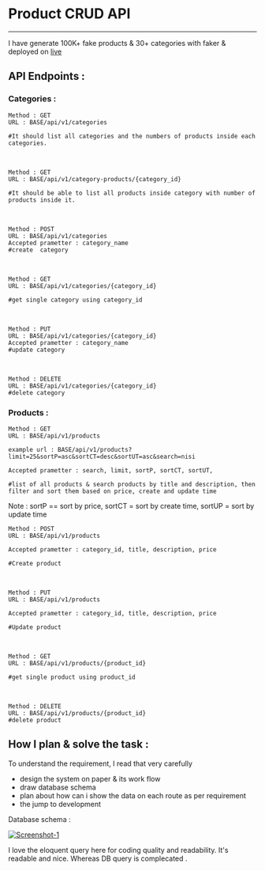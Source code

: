 # Product CRUD API 
------
I have generate 100K+ fake products & 30+ categories with faker & deployed on [live](https://product-api.abdullahme.com/api/v1/products)

## API Endpoints :

### Categories : 

    Method : GET
    URL : BASE/api/v1/categories
    
    #It should list all categories and the numbers of products inside each categories. 
<br>

    Method : GET
    URL : BASE/api/v1/category-products/{category_id}
    
    #It should be able to list all products inside category with number of products inside it.
<br>
    
    Method : POST
    URL : BASE/api/v1/categories
    Accepted prametter : category_name
    #create  category
<br>
    
    Method : GET
    URL : BASE/api/v1/categories/{category_id} 

    #get single category using category_id
<br>
    
    Method : PUT
    URL : BASE/api/v1/categories/{category_id} 
    Accepted prametter : category_name
    #update category
<br>
    
    Method : DELETE 
    URL : BASE/api/v1/categories/{category_id} 
    #delete category

### Products : 

    Method : GET
    URL : BASE/api/v1/products 

    example url : BASE/api/v1/products?limit=25&sortP=asc&sortCT=desc&sortUT=asc&search=nisi

    Accepted prametter : search, limit, sortP, sortCT, sortUT, 

    #list of all products & search products by title and description, then filter and sort them based on price, create and update time 

Note : sortP == sort by price, sortCT = sort by create time, sortUP = sort by update time
<br>
    
    Method : POST
    URL : BASE/api/v1/products 

    Accepted prametter : category_id, title, description, price
    
    #Create product
<br>
    
    Method : PUT
    URL : BASE/api/v1/products 

    Accepted prametter : category_id, title, description, price
    
    #Update product
<br>
    
    Method : GET
    URL : BASE/api/v1/products/{product_id} 

    #get single product using product_id
<br>
    
    Method : DELETE 
    URL : BASE/api/v1/products/{product_id} 
    #delete product


## How I plan & solve the task : 

To understand the requirement, I read that very carefully 

- design the system on paper & its work flow 
- draw database schema 
- plan about how can i show the data on each route as per requirement
- the jump to development

Database schema : 

<a href="https://ibb.co/zHBC61x"><img src="https://i.ibb.co/HpbRh04/Screenshot-1.png" alt="Screenshot-1" border="0"></a>

I love the eloquent query here for coding quality and readability. It's readable and nice. Whereas DB query is complecated .

